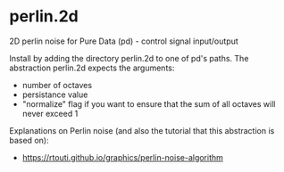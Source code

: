 # perlin.2d
2D perlin noise for Pure Data (pd) - control signal input/output

Install by adding the directory perlin.2d to one of pd's paths.
The abstraction perlin.2d expects the arguments:
* number of octaves
* persistance value
* "normalize" flag if you want to ensure that the sum of all octaves will never exceed 1

Explanations on Perlin noise (and also the tutorial that this abstraction is based on):
* https://rtouti.github.io/graphics/perlin-noise-algorithm
